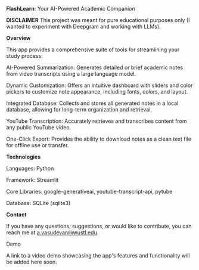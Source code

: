 **FlashLearn**: Your AI-Powered Academic Companion

**DISCLAIMER**
This project was meant for pure educational purposes only (I wanted to experiment with Deepgram and working with LLMs). 

**Overview**

This app provides a comprehensive suite of tools for streamlining your study process:

AI-Powered Summarization: Generates detailed or brief academic notes from video transcripts using a large language model.

Dynamic Customization: Offers an intuitive dashboard with sliders and color pickers to customize note appearance, including fonts, colors, and layout.

Integrated Database: Collects and stores all generated notes in a local database, allowing for long-term organization and retrieval.

YouTube Transcription: Accurately retrieves and transcribes content from any public YouTube video.

One-Click Export: Provides the ability to download notes as a clean text file for offline use or transfer.

**Technologies**

Languages: Python

Framework: Streamlit

Core Libraries: google-generativeai, youtube-transcript-api, pytube

Database: SQLite (sqlite3)

**Contact**

If you have any questions, suggestions, or would like to contribute, you can reach me at a.vasudevan@wustl.edu.

Demo

A link to a video demo showcasing the app's features and functionality will be added here soon.
